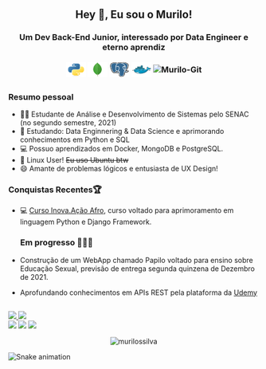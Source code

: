 <h2 align="center"> Hey 👋, Eu sou o Murilo!
<h3 align="center"> Um Dev Back-End Junior, interessado por Data Engineer e eterno aprendiz   
<div style="display: inline_block"><br>
  <img align="center" alt="Murilo-Python" height="30" width="40" src="https://raw.githubusercontent.com/devicons/devicon/master/icons/python/python-original.svg">
  <img align="center" alt="Murilo-Mongo" height="30" width="40" src="https://raw.githubusercontent.com/devicons/devicon/master/icons/mongodb/mongodb-original.svg">
  <img align="center" alt="Murilo-Postgre" height="30" width="40" src="https://raw.githubusercontent.com/devicons/devicon/master/icons/postgresql/postgresql-original.svg">
  <img align="center" alt="Murilo-Docker" height="30" width="40" src="https://raw.githubusercontent.com/devicons/devicon/master/icons/docker/docker-original.svg">
  <img align="center" alt="Murilo-Git" height="30" width="40" src="https://raw.githubusercontent.com/jmnote/z-icons/master/svg/git.svg">
</div>

  ##
 <h3 align="left"> Resumo pessoal</h3>
   
-  👨‍💻 Estudante de Análise e Desenvolvimento de Sistemas pelo SENAC (no segundo semestre, 2021)
-  🌱 Estudando: Data Enginnering & Data Science e aprimorando conhecimentos em Python e SQL 
-  💻 Possuo aprendizados em Docker, MongoDB e PostgreSQL.
-  🐧 Linux User! ~~Eu uso Ubuntu btw~~
-  😄 Amante de problemas lógicos e entusiasta de UX Design!
  
  <h3 aligh="left"> Conquistas Recentes🏆 </h3>
  
- 💻 [Curso Inova.Ação Afro](https://www.linkedin.com/feed/update/urn:li:activity:6871471952826023936/), curso voltado para aprimoramento em linguagem Python e Django Framework.

  <h3 align="left"> Em progresso 🏃🏽‍♂️ </h3>
  
-  Construção de um WebApp chamado Papilo voltado para ensino sobre Educação Sexual, previsão de entrega segunda quinzena de Dezembro de 2021.
-  Aprofundando conhecimentos em APIs REST pela plataforma da [Udemy](https://www.udemy.com/course/criando-apis-rest-com-django-rest-framework-essencial/learn/lecture/17827716?start=15#overview)

##
 <div>
  <a href="https://github.com/murilossilva">
  <img height="150em" src="https://github-readme-stats.vercel.app/api?username=murilossilva&show_icons=true&theme=dark&include_all_commits=true&count_private=true"/>
  <img height="150em" src="https://github-readme-stats.vercel.app/api/top-langs/?username=murilossilva&layout=compact&langs_count=7&theme=dark"/>
</div>
   <div> 
 	<a href="https://www.twitter.com/printmurilo" target="_blank"><img src="https://img.shields.io/badge/Twitter-1DA1F2?style=for-the-badge&logo=twitter&logoColor=white" target="_blank"></a>
  <a href = "mailto:murilossilva@usp.br"><img src="https://img.shields.io/badge/Gmail-D14836?style=for-the-badge&logo=gmail&logoColor=white" target="_blank"></a>
  <a href="https://www.linkedin.com/in/murilossilva" target="_blank"><img src="https://img.shields.io/badge/-LinkedIn-%230077B5?style=for-the-badge&logo=linkedin&logoColor=white" target="_blank"></a> 
   <p align="center"> <img src="https://komarev.com/ghpvc/?username=murilossilva&label=Profile%20views&color=0e75b6&style=flat" alt="murilossilva" /> </p>

![Snake animation](https://github.com/murilossilva/murilossilva/blob/output/github-contribution-grid-snake.svg)

